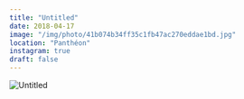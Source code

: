 ```yaml
---
title: "Untitled"
date: 2018-04-17
image: "/img/photo/41b074b34ff35c1fb47ac270eddae1bd.jpg"
location: "Panthéon"
instagram: true
draft: false
---
```


![Untitled](/img/photo/41b074b34ff35c1fb47ac270eddae1bd.jpg)
